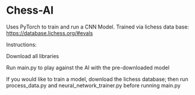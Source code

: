 # Chess-AI

Uses PyTorch to train and run a CNN Model. Trained via lichess data base: https://database.lichess.org/#evals

Instructions: 

Download all libraries

Run main.py to play against the AI with the pre-downloaded model



If you would like to train a model, download the lichess database; then run process_data.py and neural_network_trainer.py before running main.py

